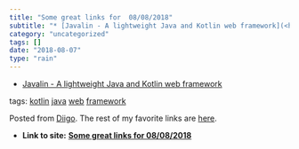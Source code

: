 ```yaml
---
title: "Some great links for  08/08/2018"
subtitle: "* [Javalin - A lightweight Java and Kotlin web framework](<https://javalin.io>)"
category: "uncategorized"
tags: []
date: "2018-08-07"
type: "rain"
---
```

* [Javalin - A lightweight Java and Kotlin web framework](<https://javalin.io>)

tags: [kotlin](<https://www.diigo.com/user/pitosalas/kotlin>)
[java](<https://www.diigo.com/user/pitosalas/java>)
[web](<https://www.diigo.com/user/pitosalas/web>)
[framework](<https://www.diigo.com/user/pitosalas/framework>)

Posted from [Diigo](<https://www.diigo.com>). The rest of my favorite links
are [here](<https://www.diigo.com/user/pitosalas>).


* **Link to site:** **[Some great links for  08/08/2018](None)**